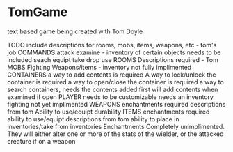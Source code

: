 # TomGame
text based game being created with Tom Doyle

TODO
  include descriptions for rooms, mobs, items, weapons, etc - tom's job
  COMMANDS
    attack
    examine - inventory of certain objects needs to be included
    seach
    equipt
    take
    drop
    use
  ROOMS
    Descriptions required - Tom
  MOBS
    Fighting
    Weapons/items - inventory not fully implimented
  CONTAINERS
    a way to add contents is required
    A way to lock/unlock the container is required
    a way to open/close the container is required
    a way to search containers, needs the contents added first
    will add contents when examined if open
  PLAYER
    needs to be customizable
    needs an inventory
    fighting not yet implimented
  WEAPONS
    enchantments required
    descriptions from tom
    Ability to use/equipt
    durability
  ITEMS
    enchantments required
    ability to use/equipt
    descriptions from tom
    ability to place in inventories/take from inventories
  Enchantments
    Completely unimplimented. They will either alter one or more of the stats of the wielder,
    or the attacked creature if on a weapon
